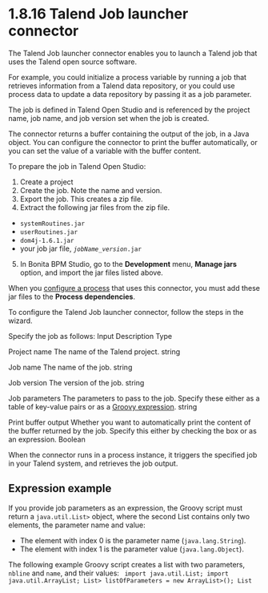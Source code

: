 # 1.8.16 Talend Job launcher connector

The Talend Job launcher connector enables you to launch a Talend job that uses the Talend open source software.

For example, you could initialize a process variable by running a job that retrieves information from a Talend data repository, 
or you could use process data to update a data repository by passing it as a job parameter.

The job is defined in Talend Open Studio and is referenced by the project name, job name, and job version set when the job is created.

The connector returns a buffer containing the output of the job, in a Java object. You can configure the connector to print the buffer automatically, 
or you can set the value of a variable with the buffer content.

To prepare the job in Talend Open Studio:

1. Create a project
2. Create the job. Note the name and version.
3. Export the job. This creates a zip file.
4. Extract the following jar files from the zip file.
  * `systemRoutines.jar`
  * `userRoutines.jar`
  * `dom4j-1.6.1.jar`
  * your job jar file, _`jobName_version`_`.jar`
5. In Bonita BPM Studio, go to the **Development** menu, **Manage jars** option, and import the jar files listed above.

When you [configure a process](/configuring-a-process.md) that uses this connector, you must add these jar files to the **Process dependencies**.

To configure the Talend Job launcher connector, follow the steps in the wizard.

Specify the job as follows:
Input
Description
Type

Project name
The name of the Talend project.
string

Job name
The name of the job.
string

Job version
The version of the job.
string

Job parameters
The parameters to pass to the job. Specify these either as a table of key-value pairs or as a [Groovy expression](#expression_example).
string

Print buffer output
Whether you want to automatically print the content of the buffer returned by the job. Specify this either by checking the box or as an expression.
Boolean

  
When the connector runs in a process instance, it triggers the specified job in your Talend system, and retrieves the job output.

## Expression example

If you provide job parameters as an expression, the Groovy script must return a `java.util.List>` object, where the second List contains only two elements, the parameter name and value:

* The element with index 0 is the parameter name (`java.lang.String`).
* The element with index 1 is the parameter value (`java.lang.Object`).

The following example Groovy script creates a list with two parameters, `nbline` and `name`, and their values:
`
import java.util.List;
import java.util.ArrayList;
List> listOfParameters = new ArrayList>();
List`